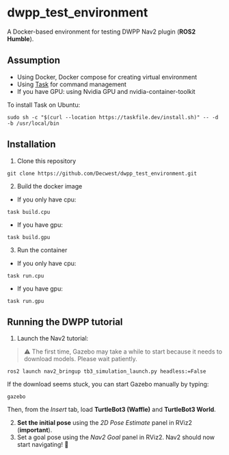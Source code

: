 # dwpp_test_environment

A Docker-based environment for testing DWPP Nav2 plugin (**ROS2 Humble**).

## Assumption

- Using Docker, Docker compose for creating virtual environment
- Using [Task](https://taskfile.dev/docs/installation) for command management
- If you have GPU: using Nvidia GPU and nvidia-container-toolkit

To install Task on Ubuntu:
```shell
sudo sh -c "$(curl --location https://taskfile.dev/install.sh)" -- -d -b /usr/local/bin
```

## Installation
1. Clone this repository

```shell
git clone https://github.com/Decwest/dwpp_test_environment.git
```

2. Build the docker image

- If you only have cpu:
```shell
task build.cpu
```

- If you have gpu:
```shell
task build.gpu
```

3. Run the container

- If you only have cpu:
```shell
task run.cpu
```

- If you have gpu:
```shell
task run.gpu
```

## Running the DWPP tutorial

1. Launch the Nav2 tutorial:

> ⚠️ The first time, Gazebo may take a while to start because it needs to download models. Please wait patiently.


```shell
ros2 launch nav2_bringup tb3_simulation_launch.py headless:=False
```

If the download seems stuck, you can start Gazebo manually by typing:

```shell
gazebo
```

Then, from the *Insert* tab, load **TurtleBot3 (Waffle)** and **TurtleBot3 World**.

2. **Set the initial pose** using the *2D Pose Estimate* panel in RViz2 (**important**).
3. Set a goal pose using the *Nav2 Goal* panel in RViz2. Nav2 should now start navigating! 🚀
